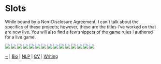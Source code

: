 # Slots

While bound by a Non-Disclosure Agreement, I can't talk about the specifics of these projects; however, these are the titles I've worked on that are now live. You will also find a few snippets of the game rules I authored for a live game.

![](Image-41.png)
![](Image-42.png)
![](Image-43.png)
![](Image-45.png)
![](Image-46.png)
![](Image-47.png)
![](Image-48.png)
![](Image-49.png)
![](Image-50.png)
![](Image-51.png)
![](Image-52.png)
![](Image-53.png)
![](Image-54.png)
![](Image-55.png)
![](Image-56.png)

[~](https://smbirnbaum.github.io/work) | [Bio](https://smbirnbaum.github.io/work/bio/) | [NLP](https://smbirnbaum.github.io/work/nlp/) | [CV](https://smbirnbaum.github.io/work/cv/) | [Writing](/writing/)
